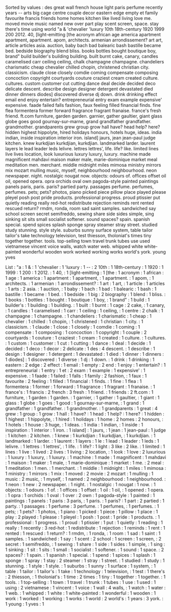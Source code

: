 Sorted by values :
des great wall french house light paris perfume recently years -- arts big cage centre couple decor eastern edge empty et family favourite francis friends home homes kitchen like lived living love me. moved movie music named new over part play scent screen, space. stay there's time using world "a & 'chevalier 'luxury 10th 18th-century 1920 1999 200 2012. 40, [light-emitting [the acronym african age america apartment apartment, apartment. apom, architects. armenian arrondissement? art art, article articles asia. auction, baby bach bad balearic bash bastille became bed. bedside biography blend bliss. books bottles bought boutique boy, brand" build builder's building building. built burnt cake, canary, candles caramelised carr ceiling ceiling, chalk champagne champagne. chandeliers charismatic cheap chevalier chilled chopin, christened christian city. classicism. claude close closely comdie coming compensate composing concoction copyright courtyards couture craziest cream created culture. cultures. custom customer cut cutting dance deal decide decided deco delicate descent. describe design designer detergent devastated died dinner dinners diodes] discovered diverse dj down. drink drinking effect email end enjoy entertain? entrepreneurial entry exam example expensive' expensive. faade failed falls fashion, faux feeling filled financial finds. fine flea formentera former forward fragrance fragrant franaise. france's fresh friend. ft.com furniture, garden garden. garnier, gather gaultier, giant glass globe goes good gournay-sur-marne, grand grandfather grandfather. grandmother. grandparents grew group grow hall have? head help? here? hidden highest hippolyte, hired holidays honours, hotels huge, ideas. india indian, inside inspiration interior iron. island] jaurs, jean jean-paul judge kitchen. knew kurkdjian kurkdjian, kurkdjian. landmarked larder. laurent layers le lead leader leds lelivre. lettres lettres', life. life? like. limited lines live lives location, look luxurious luxury luxury, luxury. machine made magnificent mahdavi maison maker male, marie-dominique market meal meditation men. merchant. middle midnight miles mimosa ministry mirrors mix mozart mulling music, myself, neighbourhood neighbourhood. neon newspaper. night. nostalgic nougat now. objects: odours of. offices offset oil oil, opened opera. opra orchids oval own pagoda-style painted paintings panels paris, paris. paris? partied party. passages perfume. perfumes, perfumes. pets; pets? photos, piano picked piece pillow place played please pleyel posh post pride products. professional progress. proud ptissier put quietly reading really red-hot redistribute rejection reminds rent rented rescued return? rmdm, ronda, room sad saint samples. sandwiched say school screen secret semifreddo, sewing share side sides simple, sing sinking sit sits small socialist softener. sound spaces? spain. spanish special. spend spices splash sponge spray steamer stray street. studied study stunning. style style. suburbs sunny surface system, table tailor tailor's take technology television, test thiesson, tholoniat's times tiny together together. tools. top-selling town travel trunk tubes use used vietnamese vincent voice walls, watch water web. whipped white white-painted wonderful wooden work worked working works world's york. young yves 

List :
"a : 1
& : 1
'chevalier : 1
'luxury : 1
-- : 2
10th : 1
18th-century : 1
1920 : 1
1999 : 1
200 : 1
2012. : 1
40, : 1
[light-emitting : 1
[the : 1
acronym : 1
african : 1
age : 1
america : 1
apartment : 1
apartment, : 1
apartment. : 1
apom, : 1
architects. : 1
armenian : 1
arrondissement? : 1
art : 1
art, : 1
article : 1
articles : 1
arts : 2
asia. : 1
auction, : 1
baby : 1
bach : 1
bad : 1
balearic : 1
bash : 1
bastille : 1
became : 1
bed. : 1
bedside : 1
big : 2
biography : 1
blend : 1
bliss. : 1
books : 1
bottles : 1
bought : 1
boutique : 1
boy, : 1
brand" : 1
build : 1
builder's : 1
building : 1
building. : 1
built : 1
burnt : 1
cage : 2
cake, : 1
canary, : 1
candles : 1
caramelised : 1
carr : 1
ceiling : 1
ceiling, : 1
centre : 2
chalk : 1
champagne : 1
champagne. : 1
chandeliers : 1
charismatic : 1
cheap : 1
chevalier : 1
chilled : 1
chopin, : 1
christened : 1
christian : 1
city. : 1
classicism. : 1
claude : 1
close : 1
closely : 1
comdie : 1
coming : 1
compensate : 1
composing : 1
concoction : 1
copyright : 1
couple : 2
courtyards : 1
couture : 1
craziest : 1
cream : 1
created : 1
culture. : 1
cultures. : 1
custom : 1
customer : 1
cut : 1
cutting : 1
dance : 1
deal : 1
decide : 1
decided : 1
deco : 1
decor : 2
delicate : 1
des : 4
descent. : 1
describe : 1
design : 1
designer : 1
detergent : 1
devastated : 1
died : 1
dinner : 1
dinners : 1
diodes] : 1
discovered : 1
diverse : 1
dj : 1
down. : 1
drink : 1
drinking : 1
eastern : 2
edge : 2
effect : 1
email : 1
empty : 2
end : 1
enjoy : 1
entertain? : 1
entrepreneurial : 1
entry : 1
et : 2
exam : 1
example : 1
expensive' : 1
expensive. : 1
faade : 1
failed : 1
falls : 1
family : 2
fashion, : 1
faux : 1
favourite : 2
feeling : 1
filled : 1
financial : 1
finds. : 1
fine : 1
flea : 1
formentera : 1
former : 1
forward : 1
fragrance : 1
fragrant : 1
franaise. : 1
france's : 1
francis : 2
french : 3
fresh : 1
friend. : 1
friends : 2
ft.com : 1
furniture, : 1
garden : 1
garden. : 1
garnier, : 1
gather : 1
gaultier, : 1
giant : 1
glass : 1
globe : 1
goes : 1
good : 1
gournay-sur-marne, : 1
grand : 1
grandfather : 1
grandfather. : 1
grandmother. : 1
grandparents : 1
great : 4
grew : 1
group : 1
grow : 1
hall : 1
have? : 1
head : 1
help? : 1
here? : 1
hidden : 1
highest : 1
hippolyte, : 1
hired : 1
holidays : 1
home : 2
homes : 2
honours, : 1
hotels : 1
house : 3
huge, : 1
ideas. : 1
india : 1
indian, : 1
inside : 1
inspiration : 1
interior : 1
iron. : 1
island] : 1
jaurs, : 1
jean : 1
jean-paul : 1
judge : 1
kitchen : 2
kitchen. : 1
knew : 1
kurkdjian : 1
kurkdjian, : 1
kurkdjian. : 1
landmarked : 1
larder. : 1
laurent : 1
layers : 1
le : 1
lead : 1
leader : 1
leds : 1
lelivre. : 1
lettres : 1
lettres', : 1
life. : 1
life? : 1
light : 3
like : 2
like. : 1
limited : 1
lines : 1
live : 1
lived : 2
lives : 1
living : 2
location, : 1
look : 1
love : 2
luxurious : 1
luxury : 1
luxury, : 1
luxury. : 1
machine : 1
made : 1
magnificent : 1
mahdavi : 1
maison : 1
maker : 1
male, : 1
marie-dominique : 1
market : 1
me. : 2
meal : 1
meditation : 1
men. : 1
merchant. : 1
middle : 1
midnight : 1
miles : 1
mimosa : 1
ministry : 1
mirrors : 1
mix : 1
moved : 2
movie : 2
mozart : 1
mulling : 1
music : 2
music, : 1
myself, : 1
named : 2
neighbourhood : 1
neighbourhood. : 1
neon : 1
new : 2
newspaper. : 1
night. : 1
nostalgic : 1
nougat : 1
now. : 1
objects: : 1
odours : 1
of. : 1
offices : 1
offset : 1
oil : 1
oil, : 1
opened : 1
opera. : 1
opra : 1
orchids : 1
oval : 1
over : 2
own : 1
pagoda-style : 1
painted : 1
paintings : 1
panels : 1
paris : 3
paris, : 1
paris. : 1
paris? : 1
part : 2
partied : 1
party. : 1
passages : 1
perfume : 3
perfume. : 1
perfumes, : 1
perfumes. : 1
pets; : 1
pets? : 1
photos, : 1
piano : 1
picked : 1
piece : 1
pillow : 1
place : 1
play : 2
played : 1
please : 1
pleyel : 1
posh : 1
post : 1
pride : 1
products. : 1
professional : 1
progress. : 1
proud : 1
ptissier : 1
put : 1
quietly : 1
reading : 1
really : 1
recently : 3
red-hot : 1
redistribute : 1
rejection : 1
reminds : 1
rent : 1
rented : 1
rescued : 1
return? : 1
rmdm, : 1
ronda, : 1
room : 1
sad : 1
saint : 1
samples. : 1
sandwiched : 1
say : 1
scent : 2
school : 1
screen : 1
screen, : 2
secret : 1
semifreddo, : 1
sewing : 1
share : 1
side : 1
sides : 1
simple, : 1
sing : 1
sinking : 1
sit : 1
sits : 1
small : 1
socialist : 1
softener. : 1
sound : 1
space. : 2
spaces? : 1
spain. : 1
spanish : 1
special. : 1
spend : 1
spices : 1
splash : 1
sponge : 1
spray : 1
stay : 2
steamer : 1
stray : 1
street. : 1
studied : 1
study : 1
stunning. : 1
style : 1
style. : 1
suburbs : 1
sunny : 1
surface : 1
system, : 1
table : 1
tailor : 1
tailor's : 1
take : 1
technology : 1
television, : 1
test : 1
there's : 2
thiesson, : 1
tholoniat's : 1
time : 2
times : 1
tiny : 1
together : 1
together. : 1
tools. : 1
top-selling : 1
town : 1
travel : 1
trunk : 1
tubes : 1
use : 1
used : 1
using : 2
vietnamese : 1
vincent : 1
voice : 1
wall : 4
walls, : 1
watch : 1
water : 1
web. : 1
whipped : 1
white : 1
white-painted : 1
wonderful : 1
wooden : 1
work : 1
worked : 1
working : 1
works : 1
world : 2
world's : 1
years : 3
york. : 1
young : 1
yves : 1
